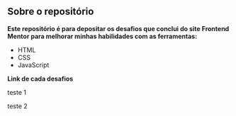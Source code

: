 ## Sobre o repositório

**Este repositório é para depositar os desafios que conclui do site Frontend Mentor para melhorar minhas habilidades com as ferramentas:**

- HTML
- CSS
- JavaScript

**Link de cada desafios**

<div display="flex" flexDirection="row">
  <p>teste 1</p>
  <p>teste 2</p>
</div>
